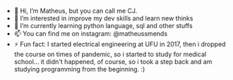 - 👋 Hi, I’m Matheus, but you can call me CJ.
- 👀 I’m interested in improve my dev skills and learn new thinks
- 🌱 I’m currently learning python language, sql and other stuffs
- 📫 You can find me on instagram: @matheussmends
- ⚡ Fun fact: I started electrical engineering at UFU in 2017, then i dropped the course on times of pandemic, so i started to study for medical school... it didn't happened, of course, so i took a step back and am studying programming from the beginning. :)
<!---
matheussmends/matheussmends is a ✨ special ✨ repository because its `README.md` (this file) appears on your GitHub profile.
You can click the Preview link to take a look at your changes.
--->
